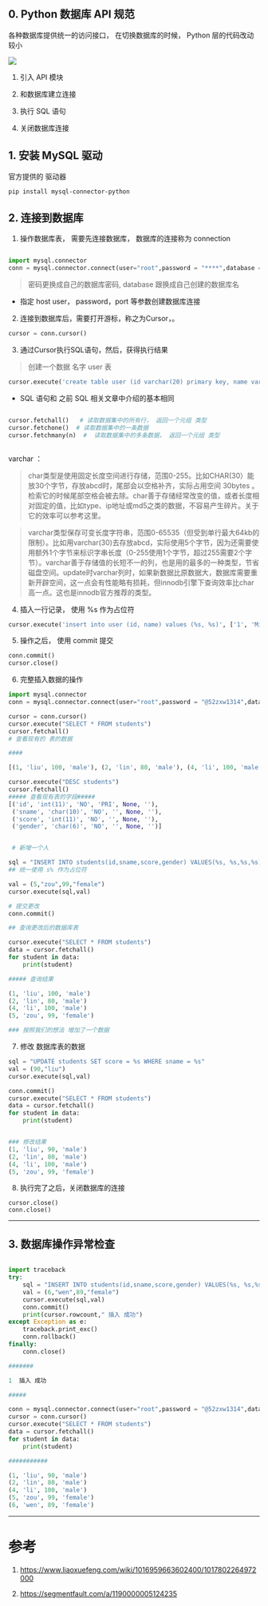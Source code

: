 ## 0. Python 数据库 API 规范

各种数据库提供统一的访问接口， 在切换数据库的时候， Python 层的代码改动较小

![](https://i.loli.net/2019/07/20/5d32c4bf3fad111251.png)


1. 引入 API 模块

2. 和数据库建立连接

3. 执行 SQL 语句

4. 关闭数据库连接







## 1. 安装 MySQL 驱动

官方提供的 驱动器

```
pip install mysql-connector-python
```







## 2. 连接到数据库

1. 操作数据库表， 需要先连接数据库， 数据库的连接称为 connection

```python

import mysql.connector
conn = mysql.connector.connect(user="root",password = "****",database = "students")
```

> 密码更换成自己的数据库密码, database 跟换成自己创建的数据库名

* 指定 host user， password，port 等参数创建数据库连接







2. 连接到数据库后，需要打开游标，称之为Cursor，。

```python
cursor = conn.cursor()

```


3. 通过Cursor执行SQL语句，然后，获得执行结果

>  创建一个数据 名字 user 表
```python
cursor.execute('create table user (id varchar(20) primary key, name varchar(20))')
```
* SQL 语句和 之前 SQL 相关文章中介绍的基本相同


```python

cursor.fetchall()   # 读取数据集中的所有行， 返回一个元组 类型
cursor.fetchone()  # 读取数据集中的一条数据
cursor.fetchmany(n)  #  读取数据集中的多条数据， 返回一个元组 类型



```

varchar ：

> char类型是使用固定长度空间进行存储，范围0-255。比如CHAR(30）能放30个字节，存放abcd时，尾部会以空格补齐，实际占用空间 30bytes 。检索它的时候尾部空格会被去除。char善于存储经常改变的值，或者长度相对固定的值，比如type、ip地址或md5之类的数据，不容易产生碎片。关于它的效率可以参考这里。

> varchar类型保存可变长度字符串，范围0-65535（但受到单行最大64kb的限制）。比如用varchar(30)去存放abcd，实际使用5个字节，因为还需要使用额外1个字节来标识字串长度（0-255使用1个字节，超过255需要2个字节）。varchar善于存储值的长短不一的列，也是用的最多的一种类型，节省磁盘空间。update时varchar列时，如果新数据比原数据大，数据库需要重新开辟空间，这一点会有性能略有损耗，但innodb引擎下查询效率比char高一点。这也是innodb官方推荐的类型。


4. 插入一行记录， 使用 %s 作为占位符

```python
cursor.execute('insert into user (id, name) values (%s, %s)', ['1', 'Michael'])
```


5. 操作之后， 使用 commit 提交

```python
conn.commit()
cursor.close()


```


6.  完整插入数据的操作


```python
import mysql.connector
conn = mysql.connector.connect(user="root",password = "@52zxw1314",database = "students")

cursor = conn.cursor()
cursor.execute("SELECT * FROM students")
cursor.fetchall()
# 查看现有的 表的数据

####

[(1, 'liu', 100, 'male'), (2, 'lin', 80, 'male'), (4, 'li', 100, 'male')]

cursor.execute("DESC students")
cursor.fetchall()
##### 查看现有表的字段#####
[('id', 'int(11)', 'NO', 'PRI', None, ''),
 ('sname', 'char(10)', 'NO', '', None, ''),
 ('score', 'int(11)', 'NO', '', None, ''),
 ('gender', 'char(6)', 'NO', '', None, '')]


 # 新增一个人

sql = "INSERT INTO students(id,sname,score,gender) VALUES(%s, %s,%s,%s)"
## 统一使用 s% 作为占位符

val = (5,"zou",99,"female")
cursor.execute(sql,val)

# 提交更改
conn.commit()

## 查询更改后的数据库表

cursor.execute("SELECT * FROM students")
data = cursor.fetchall()
for student in data:
    print(student)

##### 查询结果

(1, 'liu', 100, 'male')
(2, 'lin', 80, 'male')
(4, 'li', 100, 'male')
(5, 'zou', 99, 'female')

### 按照我们的想法 增加了一个数据

```

7. 修改 数据库表的数据

```python
sql = "UPDATE students SET score = %s WHERE sname = %s"
val = (90,"liu")
cursor.execute(sql,val)

conn.commit()
cursor.execute("SELECT * FROM students")
data = cursor.fetchall()
for student in data:
    print(student)


### 修改结果
(1, 'liu', 90, 'male')
(2, 'lin', 80, 'male')
(4, 'li', 100, 'male')
(5, 'zou', 99, 'female')

```


8. 执行完了之后，关闭数据库的连接

```
cursor.close()
conn.close()

```


---

## 3. 数据库操作异常检查


```python

import traceback
try:
    sql = "INSERT INTO students(id,sname,score,gender) VALUES(%s, %s,%s,%s)"
    val = (6,"wen",89,"female")
    cursor.execute(sql,val)
    conn.commit()
    print(cursor.rowcount," 插入 成功")
except Exception as e:
    traceback.print_exc()
    conn.rollback()
finally:
    conn.close()

#######

1  插入 成功

#####

conn = mysql.connector.connect(user="root",password = "@52zxw1314",database = "students")
cursor = conn.cursor()
cursor.execute("SELECT * FROM students")
data = cursor.fetchall()
for student in data:
    print(student)

###########

(1, 'liu', 90, 'male')
(2, 'lin', 80, 'male')
(4, 'li', 100, 'male')
(5, 'zou', 99, 'female')
(6, 'wen', 89, 'female')


```


----

# 参考

1. https://www.liaoxuefeng.com/wiki/1016959663602400/1017802264972000

2. https://segmentfault.com/a/1190000005124235
